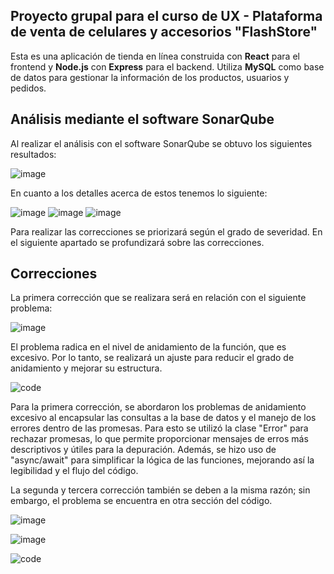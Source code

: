 ## Proyecto grupal para el curso de UX - Plataforma de venta de celulares y accesorios "FlashStore"
Esta es una aplicación de tienda en línea construida con **React** para el frontend y **Node.js** con **Express** para el backend. Utiliza **MySQL** como base de datos para gestionar la información de los productos, usuarios y pedidos.

## Análisis mediante el software SonarQube
Al realizar el análisis con el software SonarQube se obtuvo los siguientes resultados:

![image](https://github.com/user-attachments/assets/e2ab68db-0b9d-48a3-9fea-0473dc58b924)

En cuanto a los detalles acerca de estos tenemos lo siguiente:

![image](https://github.com/user-attachments/assets/a8af7cdf-3250-475b-9d3b-4f23626a39c1) 
![image](https://github.com/user-attachments/assets/892d1341-e8ac-485e-9387-4ebb1c1b21de)
![image](https://github.com/user-attachments/assets/33bcb06c-20d9-4453-a8b2-1390176152d1)

Para realizar las correcciones se priorizará según el grado de severidad. En el siguiente apartado se profundizará sobre las correcciones.

## Correcciones

La primera corrección que se realizara será en relación con el siguiente problema:

![image](https://github.com/user-attachments/assets/05a3c1ad-6839-47cf-a1ac-0a5f72735550)

El problema radica en el nivel de anidamiento de la función, que es excesivo. Por lo tanto, se realizará un ajuste para reducir el grado de anidamiento y mejorar su estructura.

![code](https://github.com/user-attachments/assets/f44d86c1-75e3-4360-9a16-376c8a91340c)

Para la primera corrección, se abordaron los problemas de anidamiento excesivo al encapsular las consultas a la base de datos y el manejo de los errores dentro de las promesas. Para esto se utilizó la clase "Error" para rechazar promesas, lo que permite proporcionar mensajes de erros más descriptivos y útiles para la depuración. Además, se hizo uso de "async/await" para simplificar la lógica de las funciones, mejorando así la legibilidad y el flujo del código.


La segunda y tercera corrección también se deben a la misma razón; sin embargo, el problema se encuentra en otra sección del código.

![image](https://github.com/user-attachments/assets/8cfad776-efe9-49d5-87a3-f9d331872999)

![image](https://github.com/user-attachments/assets/3ce37434-5d2d-4b5a-94cd-1b4fae2c370a)



![code](https://github.com/user-attachments/assets/18e9ef9c-891c-44ce-b26a-cf4e82faedfe)
